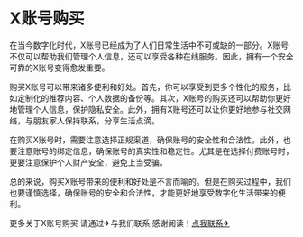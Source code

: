 # X账号购买

在当今数字化时代，X账号已经成为了人们日常生活中不可或缺的一部分。X账号不仅可以帮助我们管理个人信息，还可以享受各种在线服务。因此，拥有一个安全可靠的X账号变得愈发重要。

购买X账号可以带来诸多便利和好处。首先，你可以享受到更多个性化的服务，比如定制化的推荐内容、个人数据的备份等。其次，X账号的购买还可以帮助你更好地管理个人信息，保护隐私安全。此外，拥有X账号还可以让你更好地参与社交网络，与朋友家人保持联系，分享生活点滴。

在购买X账号时，需要注意选择正规渠道，确保账号的安全性和合法性。此外，也要注意账号的绑定信息，确保账号的真实性和稳定性。尤其是在选择付费账号时，更要注意保护个人财产安全，避免上当受骗。

总的来说，购买X账号带来的便利和好处是不言而喻的。但是在购买过程中，我们也要谨慎选择，确保账号的安全和合法性，才能更好地享受数字化生活带来的便利。

更多关于X账号购买 请通过✈与我们联系,感谢阅读！[点我联系✈](https://dev.G208.com)